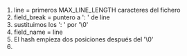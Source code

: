 1. line = primeros MAX_LINE_LENGTH caracteres del fichero
2. field_break = puntero a ': ' de line
3. sustituimos los ': ' por '\0'
4. field_name = line
5. El hash empieza dos posiciones después del '\0'
6. 